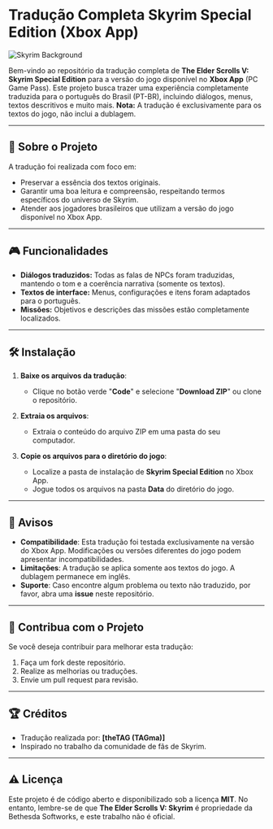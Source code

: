 # Tradução Completa Skyrim Special Edition (Xbox App)

![Skyrim Background](https://wallpapercat.com/w/full/5/a/d/5315-1920x1080-desktop-1080p-skyrim-background.jpg)


Bem-vindo ao repositório da tradução completa de **The Elder Scrolls V: Skyrim Special Edition** para a versão do jogo disponível no **Xbox App** (PC Game Pass). Este projeto busca trazer uma experiência completamente traduzida para o português do Brasil (PT-BR), incluindo diálogos, menus, textos descritivos e muito mais. **Nota:** A tradução é exclusivamente para os textos do jogo, não inclui a dublagem.

---

## 📖 Sobre o Projeto

A tradução foi realizada com foco em:
- Preservar a essência dos textos originais.
- Garantir uma boa leitura e compreensão, respeitando termos específicos do universo de Skyrim.
- Atender aos jogadores brasileiros que utilizam a versão do jogo disponível no Xbox App.

---

## 🎮 Funcionalidades

- **Diálogos traduzidos:** Todas as falas de NPCs foram traduzidas, mantendo o tom e a coerência narrativa (somente os textos).
- **Textos de interface:** Menus, configurações e itens foram adaptados para o português.
- **Missões:** Objetivos e descrições das missões estão completamente localizados.

---

## 🛠️ Instalação

1. **Baixe os arquivos da tradução**:
   - Clique no botão verde "**Code**" e selecione "**Download ZIP**" ou clone o repositório.

2. **Extraia os arquivos**:
   - Extraia o conteúdo do arquivo ZIP em uma pasta do seu computador.

3. **Copie os arquivos para o diretório do jogo**:
   - Localize a pasta de instalação de **Skyrim Special Edition** no Xbox App.
   - Jogue todos os arquivos na pasta **Data** do diretório do jogo.

---

## 📜 Avisos

- **Compatibilidade**: Esta tradução foi testada exclusivamente na versão do Xbox App. Modificações ou versões diferentes do jogo podem apresentar incompatibilidades.
- **Limitações**: A tradução se aplica somente aos textos do jogo. A dublagem permanece em inglês.
- **Suporte**: Caso encontre algum problema ou texto não traduzido, por favor, abra uma **issue** neste repositório.

---

## 🚀 Contribua com o Projeto

Se você deseja contribuir para melhorar esta tradução:
1. Faça um fork deste repositório.
2. Realize as melhorias ou traduções.
3. Envie um pull request para revisão.

---

## 🏆 Créditos

- Tradução realizada por: **[theTAG (TAGma)]**
- Inspirado no trabalho da comunidade de fãs de Skyrim.

---

## ⚠️ Licença

Este projeto é de código aberto e disponibilizado sob a licença **MIT**. No entanto, lembre-se de que **The Elder Scrolls V: Skyrim** é propriedade da Bethesda Softworks, e este trabalho não é oficial.
